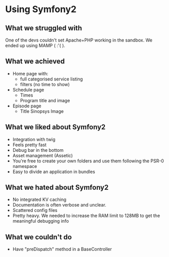 Using Symfony2
======
What we struggled with
----
One of the devs couldn't set Apache+PHP working in the sandbox. We ended up using MAMP ( :'( ).

What we achieved
-------
- Home page with:
	- full categorised service listing  	
	- filters (no time to show)
- Schedule page
	- Times
	- Program title and image
- Episode page
	- Title
	Sinopsys
	Image	


What we liked about Symfony2
-------
- Integration with twig
- Feels pretty fast
- Debug bar in the bottom
- Asset management (Assetic)
- You're free to create your own folders and use them following the PSR-0 namespace
- Easy to divide an application in bundles

What we hated about Symfony2
-------
- No integrated KV caching
- Documentation is often verbose and unclear.
- Scattered config files
- Pretty heavy. We needed to increase the RAM limit to 128MB to get the meaningful debugging info

What we couldn't do
-----
- Have "preDispatch" method in a BaseController


